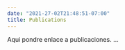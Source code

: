 ```yaml
---
date: "2021-27-02T21:48:51-07:00"
title: Publications
---
```


Aqui pondre enlace a publicaciones.
...
